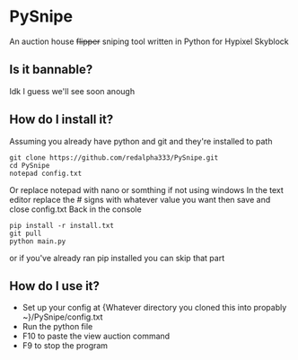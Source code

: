 # PySnipe
An auction house ~~flipper~~ sniping tool written in Python for Hypixel Skyblock
## Is it bannable?
Idk I guess we'll see soon anough
## How do I install it?
Assuming you already have python and git and they're installed to path
```
git clone https://github.com/redalpha333/PySnipe.git
cd PySnipe
notepad config.txt
```

Or replace notepad with nano or somthing if not using windows
In the text editor replace the # signs with whatever value you want then save and close config.txt
Back in the console

```
pip install -r install.txt
git pull
python main.py
```
or if you've already ran pip installed you can skip that part

## How do I use it?
* Set up your config at {Whatever directory you cloned this into propably ~}/PySnipe/config.txt
* Run the python file
* F10 to paste the view auction command
* F9 to stop the program
